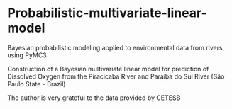 # Probabilistic-multivariate-linear-model
Bayesian probabilistic modeling applied to environmental data from rivers, using PyMC3

Construction of a Bayesian multivariate linear model for prediction of Dissolved Oxygen from the Piracicaba River and Paraiba do Sul River (São Paulo State - Brazil)

The author is very grateful to the data provided by CETESB

